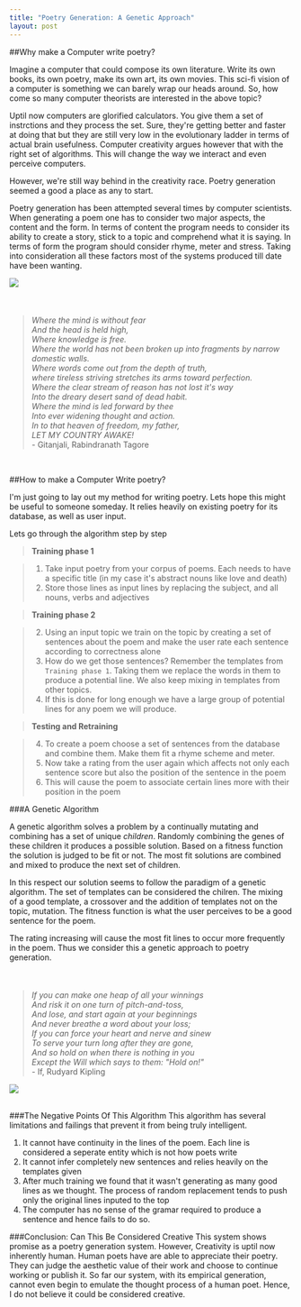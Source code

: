 ```yaml
---
title: "Poetry Generation: A Genetic Approach"
layout: post
---
```

##Why make a Computer write poetry?

Imagine a computer that could compose its own literature. Write its own books, its own poetry, make its own art, its own movies. This sci-fi vision of a computer is something we can barely wrap our heads around. So, how come so many computer theorists are interested in the above topic?

Uptil now computers are glorified calculators. You give them a set of instrctions and they process the set. Sure, they're getting better and faster at doing that but they are still very low in the evolutionary ladder in terms of actual brain usefulness. Computer creativity argues however that with the right set of algorithms. This will change the way we interact and even perceive computers.

However, we're still way behind in the creativity race. Poetry generation seemed a good a place as any to start.

Poetry generation has been attempted several times by computer scientists. When generating a poem one has to consider two major aspects, the content and the form. In terms of content the program needs to consider its ability to create a story, stick to a topic and comprehend what it is saying. In terms of form the program should consider rhyme, meter and stress. Taking into consideration all these factors most of the systems produced till date have been wanting.

<div class='row'>
<div class='medium-6 columns'>
<img src='{{site.url}}/assets/{{page.date| date: "%Y-%m-%d" }}/rabindranath_tagore.jpg' />
</div>
<blockquote class='medium-6 columns' style="margin-top:50px">
<i>Where the mind is without fear<br />
And the head is held high,<br />
Where knowledge is free.<br />
Where the world has not been broken up into fragments by narrow domestic walls.<br />
Where words come out from the depth of truth,<br />
where tireless striving stretches its arms toward perfection.<br />
Where the clear stream of reason has not lost it's way<br />
Into the dreary desert sand of dead habit.<br />
Where the mind is led forward by thee<br />
Into ever widening thought and action.<br />
In to that heaven of freedom, my father,<br />
LET MY COUNTRY AWAKE!<br /></i>
- Gitanjali, Rabindranath Tagore
</blockquote>

</div>
<br />



##How to make a Computer Write poetry?

I'm just going to lay out my method for writing poetry. Lets hope this might be useful to someone someday.
It relies heavily on existing poetry for its database, as well as user input. 


Lets go through the algorithm step by step

>**Training phase 1**

>1. Take input poetry from your corpus of poems. Each needs to have a specific title (in my case it's abstract nouns like love and death)
>2. Store those lines as input lines by replacing the subject, and all nouns, verbs and adjectives

>**Training phase 2**

>2. Using an input topic we train on the topic by creating a set of sentences about the poem and make the user rate each sentence according to correctness alone
>3. How do we get those sentences? Remember the templates from `Training phase 1`. Taking them we replace the words in them to produce a potential line. We also keep mixing in templates from other topics.
>3. If this is done for long enough we have a large group of potential lines for any poem we will produce.


>**Testing and Retraining**

>4. To create a poem choose a set of sentences from the database and combine them. Make them fit a rhyme scheme and meter.
>5. Now take a rating from the user again which affects not only each sentence score but also the position of the sentence in the poem
>6. This will cause the poem to associate certain lines more with their position in the poem



###A Genetic Algorithm

A genetic algorithm solves a problem by a continually mutating and combining has a set of unique _children_. Randomly combining the genes of these children it produces a possible solution. Based on a fitness function the solution is judged to be fit or not. The most fit solutions are combined and mixed to produce the next set of children.

In this respect our solution seems to follow the paradigm of a genetic algorithm. The set of templates can be considered the chilren. The mixing of a good template, a crossover and the addition of templates not on the topic, mutation. The fitness function is what the user perceives to be a good sentence for the poem. 

The rating increasing will cause the most fit lines to occur more frequently in the poem. Thus we consider this a genetic approach to poetry generation.

<div class='row'>
<blockquote class='medium-6 columns' style="margin-top:50px">
<i>If you can make one heap of all your winnings<br />
And risk it on one turn of pitch-and-toss,<br />
And lose, and start again at your beginnings<br />
And never breathe a word about your loss;<br />
If you can force your heart and nerve and sinew<br />
To serve your turn long after they are gone,<br />
And so hold on when there is nothing in you<br />
Except the Will which says to them: "Hold on!"<br /></i>
- If, Rudyard Kipling
</blockquote>
<div class='medium-6 columns'>
<img src='{{site.url}}/assets/{{page.date| date: "%Y-%m-%d" }}/kipling.jpg' />
</div>
</div>
<br />



###The Negative Points Of This Algorithm
This algorithm has several limitations and failings that prevent it from being truly intelligent.

1. It cannot have continuity in the lines of the poem. Each line is considered a seperate entity which is not how poets write
2. It cannot infer completely new sentences and relies heavily on the templates given
3. After much training we found that it wasn't generating as many good lines as we thought. The process of random replacement tends to push only the original lines inputed to the top
4. The computer has no sense of the gramar required to produce a sentence and hence fails to do so.


###Conclusion: Can This Be Considered Creative
This system shows promise as a poetry generation system. However, Creativity is uptil now inherently human. Human poets have are able to appreciate their poetry. They can judge the aesthetic value of their work and choose to continue working or publish it. So far our system, with its empirical generation, cannot even begin to emulate the thought process of a human poet. Hence, I do not believe it could be considered creative.